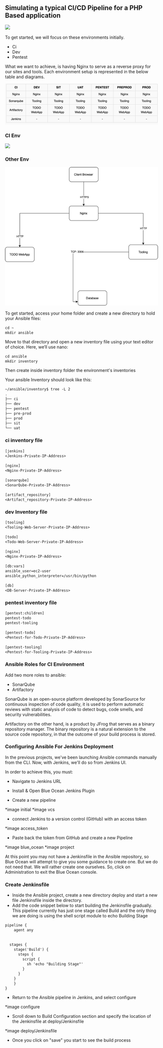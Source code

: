 ## Simulating a typical CI/CD Pipeline for a PHP Based application

![](CI_CD-Pipeline-For-PHP-ToDo-Application.png)

To get started, we will focus on these environments initially.

- Ci
- Dev
- Pentest

What we want to achieve, is having Nginx to serve as a reverse proxy for our sites and tools. Each environment setup is represented in the below table and diagrams.

![](https://github.com/Arafly/ci_simulation/blob/master/assets/Environment-setup.png)

### CI Env

![](Project-14-CI-Environment.png)

### Other Env

![](https://github.com/Arafly/ci_simulation/blob/master/assets/Project-14-Pentest-Environment.png)

<!-- DNS requirements
Make DNS entries to create a subdomain for each environment. Assuming your main domain is darey.io

You should have a subdomains list like this:

Server	Domain
Jenkins	https://ci.infradev.darey.io
Sonarqube	https://sonar.infradev.darey.io
Artifactory	https://artifacts.infradev.darey.io
Production Tooling	https://tooling.darey.io
Pre-Prod Tooling	https://tooling.preprod.darey.io
Pentest Tooling	https://tooling.pentest.darey.io
UAT Tooling	https://tooling.uat.darey.io
SIT Tooling	https://tooling.sit.darey.io
Dev Tooling	https://tooling.dev.darey.io
Production TODO-WebApp	https://todo.darey.io
Pre-Prod TODO-WebApp	https://todo.preprod.darey.io
Pentest TODO-WebApp	https://todo.pentest.darey.io
UAT TODO-WebApp	https://todo.uat.darey.io
SIT TODO-WebApp	https://todo.sit.darey.io
Dev TODO-WebApp	https://todo.dev.darey.io -->

To get started, access your home folder and create a new directory to hold your Ansible files:

```
cd ~
mkdir ansible
```

Move to that directory and open a new inventory file using your text editor of choice. Here, we’ll use nano:

```
cd ansible
mkdir inventory
```

Then create inside inventory folder the environment's inventories

Your ansible Inventory should look like this:

```
~/ansible/inventory$ tree -L 2
.
├── ci
├── dev
├── pentest
├── pre-prod
├── prod
├── sit
└── uat
```

### ci inventory file

```
[jenkins]
<Jenkins-Private-IP-Address>

[nginx]
<Nginx-Private-IP-Address>

[sonarqube]
<SonarQube-Private-IP-Address>

[artifact_repository]
<Artifact_repository-Private-IP-Address>
```

### dev Inventory file

```
[tooling]
<Tooling-Web-Server-Private-IP-Address>

[todo]
<Todo-Web-Server-Private-IP-Address>

[nginx]
<Nginx-Private-IP-Address>

[db:vars]
ansible_user=ec2-user
ansible_python_interpreter=/usr/bin/python

[db]
<DB-Server-Private-IP-Address>
```

### pentest inventory file

```
[pentest:children]
pentest-todo
pentest-tooling

[pentest-todo]
<Pentest-for-Todo-Private-IP-Address>

[pentest-tooling]
<Pentest-for-Tooling-Private-IP-Address>
```

### Ansible Roles for CI Environment

Add two more roles to ansible:

- SonarQube
- Artifactory

SonarQube is an open-source platform developed by SonarSource for continuous inspection of code quality, it is used to perform automatic reviews with static analysis of code to detect bugs, code smells, and security vulnerabilities.

Artifactory on the other hand, is a product by JFrog that serves as a binary repository manager. The binary repository is a natural extension to the source code repository, in that the outcome of your build process is stored.

### Configuring Ansible For Jenkins Deployment

In the previous projects, we've been launching Ansible commands manually from the CLI. Now, with Jenkins, we'll do so from Jenkins UI.

In order to achieve this, you must:
- Navigate to Jenkins URL
- Install & Open Blue Ocean Jenkins Plugin

- Create a new pipeline

*image initial
*image vcs

- connect Jenkins to a version control (GitHub) with an access token

*image access_token

- Paste back the token from GitHub and create a new Pipeline

*image blue_ocean
*image project

At this point you may not have a Jenkinsfile in the Ansible repository, so Blue Ocean will attempt to give you some guidance to create one. But we do not need that. We will rather create one ourselves. So, click on Administration to exit the Blue Ocean console.


### Create Jenkinsfile
- Inside the Ansible project, create a new directory deploy and start a new file Jenkinsfile inside the directory.
- Add the code snippet below to start building the Jenkinsfile gradually. This pipeline currently has just one stage called Build and the only thing we are doing is using the shell script module to echo Building Stage

```
pipeline {
    agent any


  stages {
    stage('Build') {
      steps {
        script {
          sh 'echo "Building Stage"'
        }
      }
    }
    }
}
```

- Return to the Ansible pipeline in Jenkins, and select configure

*image configure

- Scroll down to Build Configuration section and specify the location of the Jenkinsfile at deploy/Jenkinsfile

*image deploy/Jenkinsfile

- Once you click on "save" you start to see the build process

